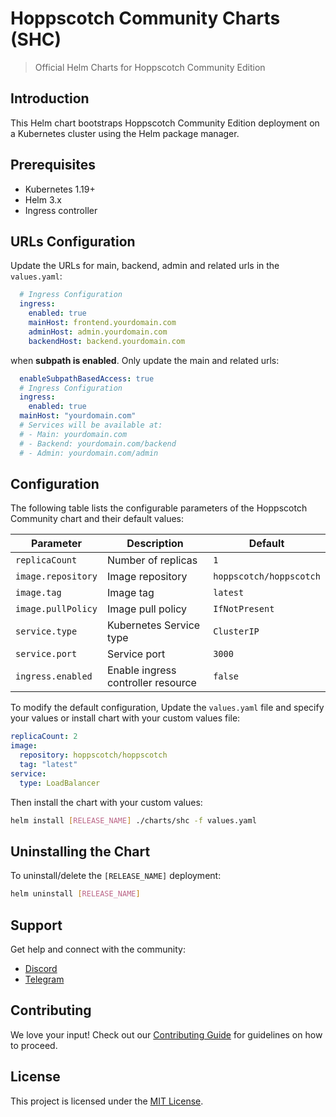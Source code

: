 # Hoppscotch Community Charts (SHC)

> Official Helm Charts for Hoppscotch Community Edition

## Introduction

This Helm chart bootstraps Hoppscotch Community Edition deployment on a Kubernetes cluster using the Helm package manager.

## Prerequisites

- Kubernetes 1.19+
- Helm 3.x
- Ingress controller

## URLs Configuration

Update the URLs for main, backend, admin and related urls in the `values.yaml`:

```yaml
  # Ingress Configuration
  ingress:
    enabled: true
    mainHost: frontend.yourdomain.com
    adminHost: admin.yourdomain.com
    backendHost: backend.yourdomain.com
```
when **subpath is enabled**. Only update the main and related urls:
```yaml
  enableSubpathBasedAccess: true
  # Ingress Configuration
  ingress:
    enabled: true
  mainHost: "yourdomain.com"
  # Services will be available at:
  # - Main: yourdomain.com
  # - Backend: yourdomain.com/backend
  # - Admin: yourdomain.com/admin
```

## Configuration

The following table lists the configurable parameters of the Hoppscotch Community chart and their default values:

| Parameter | Description | Default |
|-----------|-------------|---------|
| `replicaCount` | Number of replicas | `1` |
| `image.repository` | Image repository | `hoppscotch/hoppscotch` |
| `image.tag` | Image tag | `latest` |
| `image.pullPolicy` | Image pull policy | `IfNotPresent` |
| `service.type` | Kubernetes Service type | `ClusterIP` |
| `service.port` | Service port | `3000` |
| `ingress.enabled` | Enable ingress controller resource | `false` |

To modify the default configuration, Update the `values.yaml` file and specify your values or install chart with your custom values file:

```yaml
replicaCount: 2
image:
  repository: hoppscotch/hoppscotch
  tag: "latest"
service:
  type: LoadBalancer
```

Then install the chart with your custom values:

```bash
helm install [RELEASE_NAME] ./charts/shc -f values.yaml
```

## Uninstalling the Chart

To uninstall/delete the `[RELEASE_NAME]` deployment:

```bash
helm uninstall [RELEASE_NAME]
```

## Support

Get help and connect with the community:

- [Discord](https://hoppscotch.io/discord)
- [Telegram](https://hoppscotch.io/telegram)

## Contributing

We love your input! Check out our [Contributing Guide](CONTRIBUTING.md) for guidelines on how to proceed.

## License

This project is licensed under the [MIT License](LICENSE).